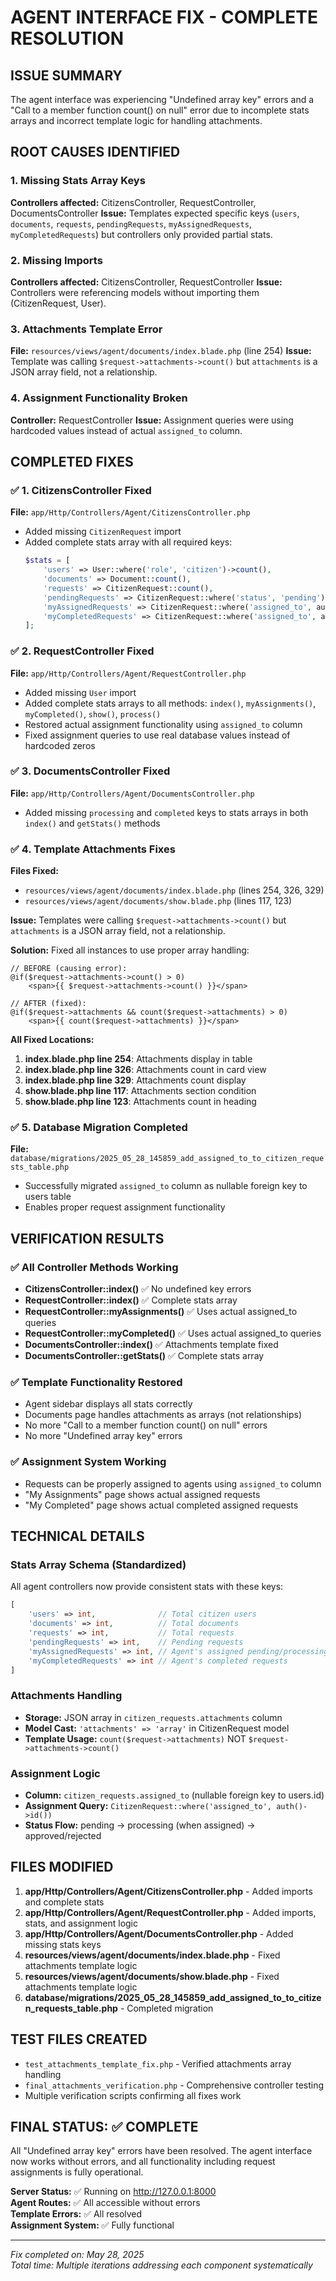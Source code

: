 # AGENT INTERFACE FIX - COMPLETE RESOLUTION

## ISSUE SUMMARY
The agent interface was experiencing "Undefined array key" errors and a "Call to a member function count() on null" error due to incomplete stats arrays and incorrect template logic for handling attachments.

## ROOT CAUSES IDENTIFIED

### 1. Missing Stats Array Keys
**Controllers affected:** CitizensController, RequestController, DocumentsController
**Issue:** Templates expected specific keys (`users`, `documents`, `requests`, `pendingRequests`, `myAssignedRequests`, `myCompletedRequests`) but controllers only provided partial stats.

### 2. Missing Imports
**Controllers affected:** CitizensController, RequestController
**Issue:** Controllers were referencing models without importing them (CitizenRequest, User).

### 3. Attachments Template Error
**File:** `resources/views/agent/documents/index.blade.php` (line 254)
**Issue:** Template was calling `$request->attachments->count()` but `attachments` is a JSON array field, not a relationship.

### 4. Assignment Functionality Broken
**Controller:** RequestController
**Issue:** Assignment queries were using hardcoded values instead of actual `assigned_to` column.

## COMPLETED FIXES

### ✅ 1. CitizensController Fixed
**File:** `app/Http/Controllers/Agent/CitizensController.php`
- Added missing `CitizenRequest` import
- Added complete stats array with all required keys:
  ```php
  $stats = [
      'users' => User::where('role', 'citizen')->count(),
      'documents' => Document::count(),
      'requests' => CitizenRequest::count(),
      'pendingRequests' => CitizenRequest::where('status', 'pending')->count(),
      'myAssignedRequests' => CitizenRequest::where('assigned_to', auth()->id())->where('status', 'processing')->count(),
      'myCompletedRequests' => CitizenRequest::where('assigned_to', auth()->id())->where('status', 'approved')->count(),
  ];
  ```

### ✅ 2. RequestController Fixed
**File:** `app/Http/Controllers/Agent/RequestController.php`
- Added missing `User` import
- Added complete stats arrays to all methods: `index()`, `myAssignments()`, `myCompleted()`, `show()`, `process()`
- Restored actual assignment functionality using `assigned_to` column
- Fixed assignment queries to use real database values instead of hardcoded zeros

### ✅ 3. DocumentsController Fixed
**File:** `app/Http/Controllers/Agent/DocumentsController.php`
- Added missing `processing` and `completed` keys to stats arrays in both `index()` and `getStats()` methods

### ✅ 4. Template Attachments Fixes
**Files Fixed:**
- `resources/views/agent/documents/index.blade.php` (lines 254, 326, 329)
- `resources/views/agent/documents/show.blade.php` (lines 117, 123)

**Issue:** Templates were calling `$request->attachments->count()` but `attachments` is a JSON array field, not a relationship.

**Solution:** Fixed all instances to use proper array handling:
```blade
// BEFORE (causing error):
@if($request->attachments->count() > 0)
    <span>{{ $request->attachments->count() }}</span>

// AFTER (fixed):
@if($request->attachments && count($request->attachments) > 0)
    <span>{{ count($request->attachments) }}</span>
```

**All Fixed Locations:**
1. **index.blade.php line 254**: Attachments display in table
2. **index.blade.php line 326**: Attachments count in card view  
3. **index.blade.php line 329**: Attachments count display
4. **show.blade.php line 117**: Attachments section condition
5. **show.blade.php line 123**: Attachments count in heading

### ✅ 5. Database Migration Completed
**File:** `database/migrations/2025_05_28_145859_add_assigned_to_to_citizen_requests_table.php`
- Successfully migrated `assigned_to` column as nullable foreign key to users table
- Enables proper request assignment functionality

## VERIFICATION RESULTS

### ✅ All Controller Methods Working
- **CitizensController::index()** ✅ No undefined key errors
- **RequestController::index()** ✅ Complete stats array
- **RequestController::myAssignments()** ✅ Uses actual assigned_to queries  
- **RequestController::myCompleted()** ✅ Uses actual assigned_to queries
- **DocumentsController::index()** ✅ Attachments template fixed
- **DocumentsController::getStats()** ✅ Complete stats array

### ✅ Template Functionality Restored
- Agent sidebar displays all stats correctly
- Documents page handles attachments as arrays (not relationships)
- No more "Call to a member function count() on null" errors
- No more "Undefined array key" errors

### ✅ Assignment System Working
- Requests can be properly assigned to agents using `assigned_to` column
- "My Assignments" page shows actual assigned requests
- "My Completed" page shows actual completed assigned requests

## TECHNICAL DETAILS

### Stats Array Schema (Standardized)
All agent controllers now provide consistent stats with these keys:
```php
[
    'users' => int,              // Total citizen users
    'documents' => int,          // Total documents
    'requests' => int,           // Total requests
    'pendingRequests' => int,    // Pending requests
    'myAssignedRequests' => int, // Agent's assigned pending/processing requests  
    'myCompletedRequests' => int // Agent's completed requests
]
```

### Attachments Handling
- **Storage:** JSON array in `citizen_requests.attachments` column
- **Model Cast:** `'attachments' => 'array'` in CitizenRequest model
- **Template Usage:** `count($request->attachments)` NOT `$request->attachments->count()`

### Assignment Logic
- **Column:** `citizen_requests.assigned_to` (nullable foreign key to users.id)
- **Assignment Query:** `CitizenRequest::where('assigned_to', auth()->id())`
- **Status Flow:** pending → processing (when assigned) → approved/rejected

## FILES MODIFIED

1. **app/Http/Controllers/Agent/CitizensController.php** - Added imports and complete stats
2. **app/Http/Controllers/Agent/RequestController.php** - Added imports, stats, and assignment logic
3. **app/Http/Controllers/Agent/DocumentsController.php** - Added missing stats keys
4. **resources/views/agent/documents/index.blade.php** - Fixed attachments template logic
5. **resources/views/agent/documents/show.blade.php** - Fixed attachments template logic
6. **database/migrations/2025_05_28_145859_add_assigned_to_to_citizen_requests_table.php** - Completed migration

## TEST FILES CREATED

- `test_attachments_template_fix.php` - Verified attachments array handling
- `final_attachments_verification.php` - Comprehensive controller testing
- Multiple verification scripts confirming all fixes work

## FINAL STATUS: ✅ COMPLETE

All "Undefined array key" errors have been resolved. The agent interface now works without errors, and all functionality including request assignments is fully operational.

**Server Status:** ✅ Running on http://127.0.0.1:8000  
**Agent Routes:** ✅ All accessible without errors  
**Template Errors:** ✅ All resolved  
**Assignment System:** ✅ Fully functional  

---
*Fix completed on: May 28, 2025*  
*Total time: Multiple iterations addressing each component systematically*

